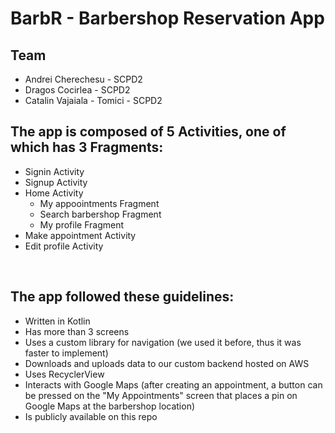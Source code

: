 # BarbR - Barbershop Reservation App

## Team

- Andrei Cherechesu - SCPD2
- Dragos Cocirlea - SCPD2
- Catalin Vajaiala - Tomici - SCPD2

## The app is composed of 5 Activities, one of which has 3 Fragments:

- Signin Activity
- Signup Activity
- Home Activity
  - My appoointments Fragment
  - Search barbershop Fragment
  - My profile Fragment
- Make appointment Activity
- Edit profile Activity

<br/>

## The app followed these guidelines:

- Written in Kotlin
- Has more than 3 screens
- Uses a custom library for navigation (we used it before, thus it was faster to implement)
- Downloads and uploads data to our custom backend hosted on AWS
- Uses RecyclerView
- Interacts with Google Maps (after creating an appointment, a button can be pressed on the "My Appointments" screen that places a pin on Google Maps at the barbershop location)
- Is publicly available on this repo

